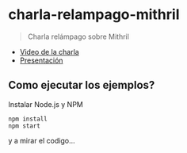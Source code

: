 # charla-relampago-mithril
> Charla relámpago sobre Mithril

- [Video de la charla](https://youtu.be/BamGBLqRhaA?t=2h56m42s)
- [Presentación](https://docs.google.com/presentation/d/1DxL20PCs8aCQvktNJFnwl0d_H7s3q22kNJ4CUbWNWjQ/pub?start=false&loop=false&delayms=3000)

## Como ejecutar los ejemplos?

Instalar Node.js y NPM

```
npm install
npm start
```

y a mirar el codigo...
